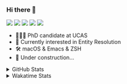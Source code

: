 ### Hi there 👋

[![](https://img.shields.io/badge/-Email-325180?logo=maildotru&logoColor=white&style=flat-square)](mailto:hi@wang.tianshu.me)
[![](https://img.shields.io/badge/-GitHub-black?logo=GitHub&style=flat-square)](https://github.com/tshu-w)
[![](https://img.shields.io/badge/-Telegram-26a5e4?labelColor=fafafa&logo=telegram&style=flat-square)](https://t.me/tshu_w) 
[![](https://img.shields.io/badge/-Twitter-1da1f2?logo=Twitter&logoColor=white&style=flat-square)](https://twitter.com/tshu_w)
[![](https://komarev.com/ghpvc/?username=tshu-w&color=blueviolet&style=flat-square)]()



- 🧑🏻‍🎓 PhD candidate at UCAS
- 🔭 Currently interested in Entity Resolution
- 🛠 macOS & Emacs & ZSH
- 🚧 Under construction...

<details>

<summary>GitHub Stats</summary>

![Tianshu's GitHub stats](https://github-readme-stats.vercel.app/api?username=tshu-w&show_icons=true&theme=buefy&count_private=true)
  
</details>


<details>
  <summary>Wakatime Stats</summary>

  Currently, files accessed by tramp cannot be tracked by wakatime, see https://github.com/wakatime/wakatime-mode/issues/27
  <br>
  
<!--START_SECTION:waka-->
![Code Time](http://img.shields.io/badge/Code%20Time-0%20secs-blue)

**I'm an Early 🐤** 

```text
🌞 Morning    57 commits     ███░░░░░░░░░░░░░░░░░░░░░░   14.77% 
🌆 Daytime    190 commits    ████████████░░░░░░░░░░░░░   49.22% 
🌃 Evening    135 commits    ████████░░░░░░░░░░░░░░░░░   34.97% 
🌙 Night      4 commits      ░░░░░░░░░░░░░░░░░░░░░░░░░   1.04%

```
📅 **I'm Most Productive on Monday** 

```text
Monday       78 commits     █████░░░░░░░░░░░░░░░░░░░░   20.21% 
Tuesday      49 commits     ███░░░░░░░░░░░░░░░░░░░░░░   12.69% 
Wednesday    67 commits     ████░░░░░░░░░░░░░░░░░░░░░   17.36% 
Thursday     47 commits     ███░░░░░░░░░░░░░░░░░░░░░░   12.18% 
Friday       40 commits     ██░░░░░░░░░░░░░░░░░░░░░░░   10.36% 
Saturday     61 commits     ████░░░░░░░░░░░░░░░░░░░░░   15.8% 
Sunday       44 commits     ██░░░░░░░░░░░░░░░░░░░░░░░   11.4%

```


📊 **This Week I Spent My Time On** 

```text
💬 Programming Languages: 
sh                       9 hrs 46 mins       ████████████████░░░░░░░░░   63.66% 
Org                      4 hrs 4 mins        ██████░░░░░░░░░░░░░░░░░░░   26.58% 
Emacs Lisp               1 hr 11 mins        ██░░░░░░░░░░░░░░░░░░░░░░░   7.76% 
Python                   10 mins             ░░░░░░░░░░░░░░░░░░░░░░░░░   1.15% 
Bash                     6 mins              ░░░░░░░░░░░░░░░░░░░░░░░░░   0.73%

🔥 Editors: 
Zsh                      9 hrs 46 mins       ████████████████░░░░░░░░░   63.66% 
Emacs                    5 hrs 34 mins       █████████░░░░░░░░░░░░░░░░   36.34%

🐱‍💻 Projects: 
Terminal                 8 hrs 49 mins       ██████████████░░░░░░░░░░░   57.51% 
Unknown Project          4 hrs 15 mins       ███████░░░░░░░░░░░░░░░░░░   27.74% 
emacs                    1 hr 11 mins        ██░░░░░░░░░░░░░░░░░░░░░░░   7.71% 
universal-blocker        39 mins             █░░░░░░░░░░░░░░░░░░░░░░░░   4.32% 
dotfiles                 11 mins             ░░░░░░░░░░░░░░░░░░░░░░░░░   1.22%

💻 Operating System: 
Mac                      10 hrs 30 mins      █████████████████░░░░░░░░   68.4% 
Linux                    4 hrs 51 mins       ████████░░░░░░░░░░░░░░░░░   31.6%

```

**I Mostly Code in Python** 

```text
Python                   9 repos             ██████████░░░░░░░░░░░░░░░   42.86% 
HTML                     2 repos             ██░░░░░░░░░░░░░░░░░░░░░░░   9.52% 
Emacs Lisp               2 repos             ██░░░░░░░░░░░░░░░░░░░░░░░   9.52% 
JavaScript               2 repos             ██░░░░░░░░░░░░░░░░░░░░░░░   9.52% 
TeX                      2 repos             ██░░░░░░░░░░░░░░░░░░░░░░░   9.52%

```



 Last Updated on 08/07/2022 08:08:27 UTC
<!--END_SECTION:waka-->
</details>
